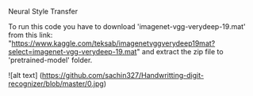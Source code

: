 Neural Style Transfer

To run this code you have to download 'imagenet-vgg-verydeep-19.mat' from this link: "https://www.kaggle.com/teksab/imagenetvggverydeep19mat?select=imagenet-vgg-verydeep-19.mat"
and extract the zip file to 'pretrained-model' folder.

  
  
 ![alt text] (https://github.com/sachin327/Handwritting-digit-recognizer/blob/master/0.jpg)
